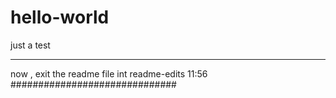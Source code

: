 # hello-world
just a test

----------------
now  , exit the readme file int readme-edits
11:56
##############################
